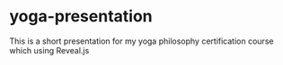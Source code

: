 # yoga-presentation
This is a short presentation for my yoga philosophy certification course which using Reveal.js
